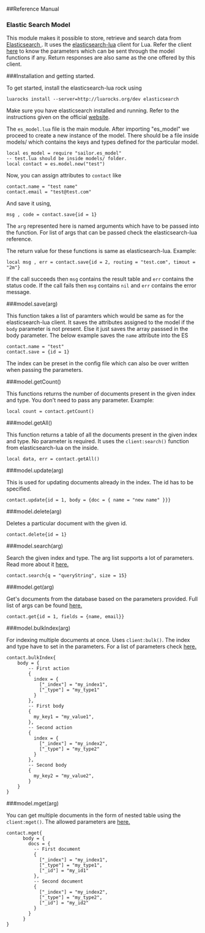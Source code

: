 ##Reference Manual
### Elastic Search Model

This module makes it possible to store, retrieve and search data from <a href = "https://www.elastic.co/downloads/elasticsearch">Elasticsearch </a>. It uses the <a href = "github.com/dhavalkapil/elasticsearch-lua">elasticsearch-lua</a> client for Lua. Refer the client <a href="http://elasticsearch-lua.readthedocs.io/en/latest/">here</a> to know the parameters which can be sent through the model functions if any. Return responses are also same as the one offered by this client. 

###Installation and getting started.

To get started, install the elasticsearch-lua rock using
	
	luarocks install --server=http://luarocks.org/dev elasticsearch

Make sure you have elasticsearch installed and running. Refer to the instructions given on the official <a href = "https://www.elastic.co/downloads/elasticsearch">website</a>.

The `es_model.lua` file is the main module. After importing "es_model" we proceed to create a new instance of the model. There should be a file inside models/ which contains the keys and types defined for the particular model. 

	local es_model = require "sailor.es_model"
	-- test.lua should be inside models/ folder.
	local contact = es.model.new("test")

Now, you can assign attributes to `contact` like 
	
	contact.name = "test name"
	contact.email = "test@test.com"
And save it using,

	msg , code = contact.save{id = 1}

The `arg` represented here is named arguments which have to be passed into the function. For list of args that can be passed check the elasticsearch-lua reference.

The return value for these functions is same as elasticsearch-lua. 
Example:

	local msg , err = contact.save{id = 2, routing = "test.com", timout = "2m"}

If the call succeeds then `msg` contains the result table and `err` contains the status code.
If the call fails then `msg` contains `nil` and `err` contains the error message.

###model.save(arg) 

This function takes a list of paramters which would be same as for the elasticsearch-lua client. It saves the attributes assigned to the model if the `body` parameter is not present. Else it just saves the array passsed in the body parameter. The below example saves the `name` attribute into the ES
	
	contact.name = "test"
	contact.save = {id = 1}

The index can be preset in the config file which can also be over written when passing the parameters.

###model.getCount()

This functions returns the number of documents present in the given index and type. You don't need to pass any parameter. 
Example:

	local count = contact.getCount()

###model.getAll()

This function returns a table of all the documents present in the given index and type. No parameter is required. It uses the `client:search()` function from elasticsearch-lua on the inside. 

	local data, err = contact.getAll()

###model.update(arg)

This is used for updating documents already in the index. The id has to be specified.

	contact.update{id = 1, body = {doc = { name = "new name" }}}

###model.delete(arg)

Deletes a particular document with the given id. 

	contact.delete{id = 1}

###model.search(arg)

Search the given index and type. The arg list supports a lot of parameters. Read more about it <a href="https://dhavalkapil.com/elasticsearch-lua/docs/classes/Client.html#Client:search">here.</a> 
	
	contact.search{q = "queryString", size = 15}

###model.get(arg)
	
Get's documents from the database based on the parameters provided. Full list of args can be found <a href="https://dhavalkapil.com/elasticsearch-lua/docs/classes/Client.html#Client:get">here.</a>

	contact.get{id = 1, fields = {name, email}}

###model.bulkIndex(arg)

For indexing multiple documents at once. Uses `client:bulk()`. The index and type have to set in the parameters. For a list of parameters check <a href="https://dhavalkapil.com/elasticsearch-lua/docs/classes/Client.html#Client:bulk">here.</a>

	contact.bulkIndex{
  		body = {
		    -- First action
		    {
		      index = {
		        ["_index"] = "my_index1",
		        ["_type"] = "my_type1"
		      }
		    },
		    -- First body
		    {
		      my_key1 = "my_value1",
		    },
		    -- Second action
		    {
		      index = {
		        ["_index"] = "my_index2",
		        ["_type"] = "my_type2"
		      }
		    },
		    -- Second body
		    {
		      my_key2 = "my_value2",
	    	}
  		}		
	}

###model.mget(arg)

You can get multiple documents in the form of nested table using the `client:mget()`. The allowed parameters are <a href="https://dhavalkapil.com/elasticsearch-lua/docs/classes/Client.html#Client:mget">here.</a>

	contact.mget{
		  body = {
		    docs = {
		      -- First document
		      {
		        ["_index"] = "my_index1",
		        ["_type"] = "my_type1",
		        ["_id"] = "my_id1"
		      },
		      -- Second document
		      {
		        ["_index"] = "my_index2",
		        ["_type"] = "my_type2",
		        ["_id"] = "my_id2"
		      }
		    }
		  }
	}